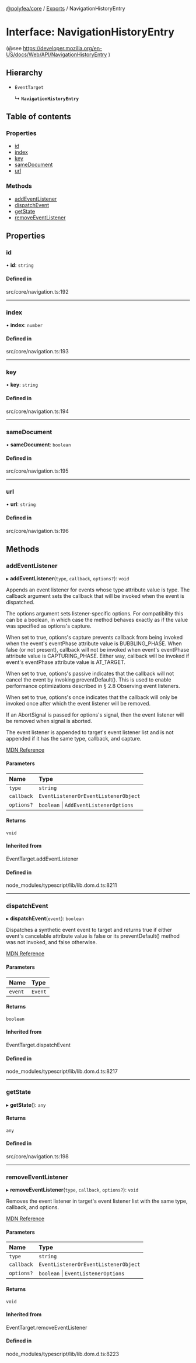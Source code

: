 [@polyfea/core](../README.md) / [Exports](../modules.md) / NavigationHistoryEntry

# Interface: NavigationHistoryEntry

(@see https://developer.mozilla.org/en-US/docs/Web/API/NavigationHistoryEntry )

## Hierarchy

- `EventTarget`

  ↳ **`NavigationHistoryEntry`**

## Table of contents

### Properties

- [id](NavigationHistoryEntry.md#id)
- [index](NavigationHistoryEntry.md#index)
- [key](NavigationHistoryEntry.md#key)
- [sameDocument](NavigationHistoryEntry.md#samedocument)
- [url](NavigationHistoryEntry.md#url)

### Methods

- [addEventListener](NavigationHistoryEntry.md#addeventlistener)
- [dispatchEvent](NavigationHistoryEntry.md#dispatchevent)
- [getState](NavigationHistoryEntry.md#getstate)
- [removeEventListener](NavigationHistoryEntry.md#removeeventlistener)

## Properties

### id

• **id**: `string`

#### Defined in

src/core/navigation.ts:192

___

### index

• **index**: `number`

#### Defined in

src/core/navigation.ts:193

___

### key

• **key**: `string`

#### Defined in

src/core/navigation.ts:194

___

### sameDocument

• **sameDocument**: `boolean`

#### Defined in

src/core/navigation.ts:195

___

### url

• **url**: `string`

#### Defined in

src/core/navigation.ts:196

## Methods

### addEventListener

▸ **addEventListener**(`type`, `callback`, `options?`): `void`

Appends an event listener for events whose type attribute value is type. The callback argument sets the callback that will be invoked when the event is dispatched.

The options argument sets listener-specific options. For compatibility this can be a boolean, in which case the method behaves exactly as if the value was specified as options's capture.

When set to true, options's capture prevents callback from being invoked when the event's eventPhase attribute value is BUBBLING_PHASE. When false (or not present), callback will not be invoked when event's eventPhase attribute value is CAPTURING_PHASE. Either way, callback will be invoked if event's eventPhase attribute value is AT_TARGET.

When set to true, options's passive indicates that the callback will not cancel the event by invoking preventDefault(). This is used to enable performance optimizations described in § 2.8 Observing event listeners.

When set to true, options's once indicates that the callback will only be invoked once after which the event listener will be removed.

If an AbortSignal is passed for options's signal, then the event listener will be removed when signal is aborted.

The event listener is appended to target's event listener list and is not appended if it has the same type, callback, and capture.

[MDN Reference](https://developer.mozilla.org/docs/Web/API/EventTarget/addEventListener)

#### Parameters

| Name | Type |
| :------ | :------ |
| `type` | `string` |
| `callback` | `EventListenerOrEventListenerObject` |
| `options?` | `boolean` \| `AddEventListenerOptions` |

#### Returns

`void`

#### Inherited from

EventTarget.addEventListener

#### Defined in

node_modules/typescript/lib/lib.dom.d.ts:8211

___

### dispatchEvent

▸ **dispatchEvent**(`event`): `boolean`

Dispatches a synthetic event event to target and returns true if either event's cancelable attribute value is false or its preventDefault() method was not invoked, and false otherwise.

[MDN Reference](https://developer.mozilla.org/docs/Web/API/EventTarget/dispatchEvent)

#### Parameters

| Name | Type |
| :------ | :------ |
| `event` | `Event` |

#### Returns

`boolean`

#### Inherited from

EventTarget.dispatchEvent

#### Defined in

node_modules/typescript/lib/lib.dom.d.ts:8217

___

### getState

▸ **getState**(): `any`

#### Returns

`any`

#### Defined in

src/core/navigation.ts:198

___

### removeEventListener

▸ **removeEventListener**(`type`, `callback`, `options?`): `void`

Removes the event listener in target's event listener list with the same type, callback, and options.

[MDN Reference](https://developer.mozilla.org/docs/Web/API/EventTarget/removeEventListener)

#### Parameters

| Name | Type |
| :------ | :------ |
| `type` | `string` |
| `callback` | `EventListenerOrEventListenerObject` |
| `options?` | `boolean` \| `EventListenerOptions` |

#### Returns

`void`

#### Inherited from

EventTarget.removeEventListener

#### Defined in

node_modules/typescript/lib/lib.dom.d.ts:8223
